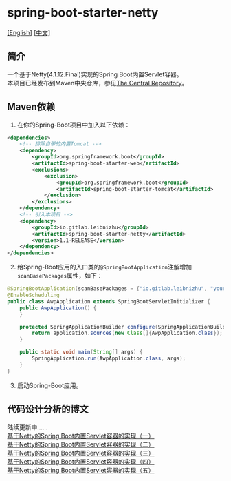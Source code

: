 # spring-boot-starter-netty
[[English]](https://github.com/Leibnizhu/spring-boot-starter-netty/blob/master/README.md) [[中文]](https://github.com/Leibnizhu/spring-boot-starter-netty/blob/master/README.zh.md)  
## 简介
一个基于Netty(4.1.12.Final)实现的Spring Boot内置Servlet容器。  
本项目已经发布到Maven中央仓库，参见[The Central Repository](http://search.maven.org/#artifactdetails%7Cio.gitlab.leibnizhu%7Cspring-boot-starter-netty%7C1.0%7Cjar)。  


## Maven依赖
1. 在你的Spring-Boot项目中加入以下依赖：  
```xml
<dependencies>
    <!-- 排除自带的内置Tomcat -->
    <dependency>
        <groupId>org.springframework.boot</groupId>
        <artifactId>spring-boot-starter-web</artifactId>
        <exclusions>
            <exclusion>
                <groupId>org.springframework.boot</groupId>
                <artifactId>spring-boot-starter-tomcat</artifactId>
            </exclusion>
        </exclusions>
    </dependency>
    <!-- 引入本项目 -->
    <dependency>
        <groupId>io.gitlab.leibnizhu</groupId>
        <artifactId>spring-boot-starter-netty</artifactId>
        <version>1.1-RELEASE</version>
    </dependency>
</dependencies>
```
2. 给Spring-Boot应用的入口类的`@SpringBootApplication`注解增加`scanBasePackages`属性，如下：  
```java
@SpringBootApplication(scanBasePackages = {"io.gitlab.leibnizhu", "your.package.name"})
@EnableScheduling
public class AwpApplication extends SpringBootServletInitializer {
    public AwpApplication() {
    }

    protected SpringApplicationBuilder configure(SpringApplicationBuilder application) {
        return application.sources(new Class[]{AwpApplication.class});
    }

    public static void main(String[] args) {
        SpringApplication.run(AwpApplication.class, args);
    }
}
```
3. 启动Spring-Boot应用。

## 代码设计分析的博文
陆续更新中……  
[基于Netty的Spring Boot内置Servlet容器的实现（一）](https://leibnizhu.github.io/p/%E5%9F%BA%E4%BA%8ENetty%E7%9A%84Spring-Boot%E5%86%85%E7%BD%AEServlet%E5%AE%B9%E5%99%A8%E7%9A%84%E5%AE%9E%E7%8E%B0%E4%B8%80/)  
[基于Netty的Spring Boot内置Servlet容器的实现（二）](https://leibnizhu.github.io/p/%E5%9F%BA%E4%BA%8ENetty%E7%9A%84Spring-Boot%E5%86%85%E7%BD%AEServlet%E5%AE%B9%E5%99%A8%E7%9A%84%E5%AE%9E%E7%8E%B0%E4%BA%8C/)  
[基于Netty的Spring Boot内置Servlet容器的实现（三）](https://leibnizhu.github.io/p/%E5%9F%BA%E4%BA%8ENetty%E7%9A%84Spring-Boot%E5%86%85%E7%BD%AEServlet%E5%AE%B9%E5%99%A8%E7%9A%84%E5%AE%9E%E7%8E%B0%E4%B8%89/)  
[基于Netty的Spring Boot内置Servlet容器的实现（四）](https://leibnizhu.github.io/p/%E5%9F%BA%E4%BA%8ENetty%E7%9A%84Spring-Boot%E5%86%85%E7%BD%AEServlet%E5%AE%B9%E5%99%A8%E7%9A%84%E5%AE%9E%E7%8E%B0%E5%9B%9B/)  
[基于Netty的Spring Boot内置Servlet容器的实现（五）](https://leibnizhu.github.io/p/%E5%9F%BA%E4%BA%8ENetty%E7%9A%84Spring-Boot%E5%86%85%E7%BD%AEServlet%E5%AE%B9%E5%99%A8%E7%9A%84%E5%AE%9E%E7%8E%B0%E4%BA%94/)

